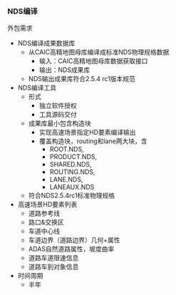 ### NDS编译
外包需求
- NDS编译成果数据库
  - 从CAIC高精地图母库编译成标准NDS物理规格数据
    - 输入：CAIC高精地图母库数据获取接口
    - 输出：NDS成果库
  - NDS输出成果库符合2.5.4 rc1版本规范
- NDS编译工具
  - 形式
    - 独立软件授权
    - 工具源码交付
  - 成果库最小包含构造块
    - 实现高速场景指定HD要素编译输出
    - 覆盖构造块，routing和lane两大块，含
      - ROOT.NDS,
      - PRODUCT.NDS,
      - SHARED.NDS,
      - ROUTING.NDS,
      - LANE.NDS,
      - LANEAUX.NDS
  - 符合NDS2.5.4rc1标准物理规格
- 高速场景HD要素列表
  - 道路参考线
  - 路口&交换区
  - 车道中心线
  - 车道边界（道路边界）几何+属性
  - ADAS自然道路属性，坡度曲率
  - 道路车道限速信息
  - 道路车到对象信息
- 时间周期
  - 半年